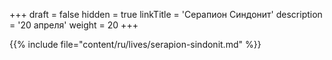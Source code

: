 +++
draft = false
hidden = true
linkTitle = 'Серапион Синдонит'
description = '20 апреля'
weight = 20
+++

{{% include file="content/ru/lives/serapion-sindonit.md" %}}
